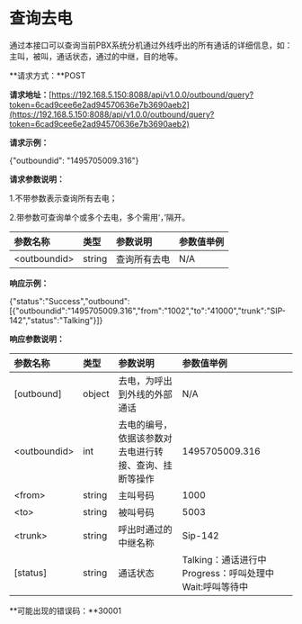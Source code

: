 # 查询去电

通过本接口可以查询当前PBX系统分机通过外线呼出的所有通话的详细信息，如：主叫，被叫，通话状态，通过的中继，目的地等。

**请求方式：**POST

**请求地址：**[https://192.168.5.150:8088/api/v1.0.0/outbound/query?token=6cad9cee6e2ad94570636e7b3690aeb2](https://192.168.5.150:8088/api/v1.0.0/outbound/query?token=6cad9cee6e2ad94570636e7b3690aeb2)

**请求示例：**

{"outboundid": "1495705009.316"}

**请求参数说明：**

1.不带参数表示查询所有去电；

2.带参数可查询单个或多个去电，多个需用‘，’隔开。

| 参数名称 | 类型 | 参数说明 | 参数值举例 |
| :--- | :--- | :--- | :--- |
| &lt;outboundid&gt; | string | 查询所有去电 | N/A |

**响应示例：**

{"status":"Success","outbound":\[{"outboundid":"1495705009.316","from":"1002","to":"41000","trunk":"SIP-142","status":"Talking"}\]}

**响应参数说明：**

| 参数名称 | 类型 | 参数说明 | 参数值举例 |
| :--- | :--- | :--- | :--- |
| \[outbound\] | object | 去电，为呼出到外线的外部通话 | N/A |
| &lt;outboundid&gt; | int | 去电的编号，依据该参数对去电进行转接、查询、挂断等操作 | 1495705009.316 |
| &lt;from&gt; | string | 主叫号码 | 1000 |
| &lt;to&gt; | string | 被叫号码 | 5003 |
| &lt;trunk&gt; | string | 呼出时通过的中继名称 | Sip-142 |
| \[status\] | string | 通话状态 |  Talking：通话进行中            Progress：呼叫处理中          Wait:呼叫等待中 |

**可能出现的错误码：**30001


